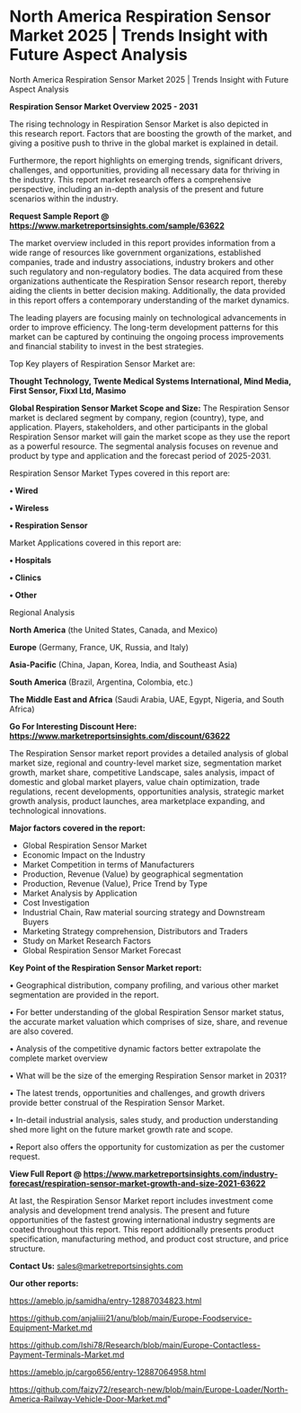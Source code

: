 # North America Respiration Sensor Market 2025 | Trends Insight with Future Aspect Analysis
North America Respiration Sensor Market 2025 | Trends Insight with Future Aspect Analysis

<Strong> Respiration Sensor Market Overview 2025 - 2031</strong>

The rising technology in Respiration Sensor Market is also depicted in this research report. Factors that are boosting the growth of the market, and giving a positive push to thrive in the global market is explained in detail.

Furthermore, the report highlights on emerging trends, significant drivers, challenges, and opportunities, providing all necessary data for thriving in the industry. This report market research offers a comprehensive perspective, including an in-depth analysis of the present and future scenarios within the industry.

<strong>Request Sample Report @ <a href=https://www.marketreportsinsights.com/sample/63622>https://www.marketreportsinsights.com/sample/63622</a></strong>

The market overview included in this report provides information from a wide range of resources like government organizations, established companies, trade and industry associations, industry brokers and other such regulatory and non-regulatory bodies. The data acquired from these organizations authenticate the Respiration Sensor research report, thereby aiding the clients in better decision making. Additionally, the data provided in this report offers a contemporary understanding of the market dynamics.

The leading players are focusing mainly on technological advancements in order to improve efficiency. The long-term development patterns for this market can be captured by continuing the ongoing process improvements and financial stability to invest in the best strategies.

Top Key players of Respiration Sensor Market are:

<strong>Thought Technology, Twente Medical Systems International, Mind Media, First Sensor, Fixxl Ltd, Masimo</strong>

<strong><b>Global Respiration Sensor Market Scope and Size:</b></strong>
The Respiration Sensor market is declared segment by company, region (country), type, and application. Players, stakeholders, and other participants in the global Respiration Sensor market will gain the market scope as they use the report as a powerful resource. The segmental analysis focuses on revenue and product by type and application and the forecast period of 2025-2031.

Respiration Sensor Market Types covered in this report are:

<strong>• Wired

• Wireless

• Respiration Sensor</strong>

Market Applications covered in this report are:

<strong>• Hospitals

• Clinics

• Other</strong> 

Regional Analysis

<strong>North America</strong> (the United States, Canada, and Mexico)

<strong>Europe</strong> (Germany, France, UK, Russia, and Italy)

<strong>Asia-Pacific</strong> (China, Japan, Korea, India, and Southeast Asia)

<strong>South America</strong> (Brazil, Argentina, Colombia, etc.)

<strong>The Middle East and Africa</strong> (Saudi Arabia, UAE, Egypt, Nigeria, and South Africa)

<strong>Go For Interesting Discount Here: <a href=https://www.marketreportsinsights.com/discount/63622>https://www.marketreportsinsights.com/discount/63622</a></strong>

The Respiration Sensor market report provides a detailed analysis of global market size, regional and country-level market size, segmentation market growth, market share, competitive Landscape, sales analysis, impact of domestic and global market players, value chain optimization, trade regulations, recent developments, opportunities analysis, strategic market growth analysis, product launches, area marketplace expanding, and technological innovations.

<strong><b>Major factors covered in the report:</b></strong>
<ul>
  <li>Global Respiration Sensor Market </li>
  <li>Economic Impact on the Industry</li>
  <li>Market Competition in terms of Manufacturers</li>
  <li>Production, Revenue (Value) by geographical segmentation</li>
  <li>Production, Revenue (Value), Price Trend by Type</li>
  <li>Market Analysis by Application</li>
  <li>Cost Investigation</li>
  <li>Industrial Chain, Raw material sourcing strategy and Downstream Buyers</li>
  <li>Marketing Strategy comprehension, Distributors and Traders</li>
  <li>Study on Market Research Factors</li>
  <li>Global Respiration Sensor Market Forecast</li>
</ul>

<strong><b>Key Point of the Respiration Sensor Market report:</b></strong>

• Geographical distribution, company profiling, and various other market segmentation are provided in the report.

• For better understanding of the global Respiration Sensor market status, the accurate market valuation which comprises of size, share, and revenue are also covered.

• Analysis of the competitive dynamic factors better extrapolate the complete market overview

• What will be the size of the emerging Respiration Sensor market in 2031?

• The latest trends, opportunities and challenges, and growth drivers provide better construal of the Respiration Sensor Market.

• In-detail industrial analysis, sales study, and production understanding shed more light on the future market growth rate and scope.

• Report also offers the opportunity for customization as per the customer request.

<strong><b>View Full Report @ <a href=https://www.marketreportsinsights.com/industry-forecast/respiration-sensor-market-growth-and-size-2021-63622>https://www.marketreportsinsights.com/industry-forecast/respiration-sensor-market-growth-and-size-2021-63622</a></b></strong>


At last, the Respiration Sensor Market report includes investment come analysis and development trend analysis. The present and future opportunities of the fastest growing international industry segments are coated throughout this report. This report additionally presents product specification, manufacturing method, and product cost structure, and price structure.

<strong>Contact Us:</strong>
sales@marketreportsinsights.com

<strong>Our other reports:</strong>

<a href=https://ameblo.jp/samidha/entry-12887034823.html>https://ameblo.jp/samidha/entry-12887034823.html</a>

<a href=https://github.com/anjaliiii21/anu/blob/main/Europe-Foodservice-Equipment-Market.md>https://github.com/anjaliiii21/anu/blob/main/Europe-Foodservice-Equipment-Market.md</a>

<a href=https://github.com/Ishi78/Research/blob/main/Europe-Contactless-Payment-Terminals-Market.md>https://github.com/Ishi78/Research/blob/main/Europe-Contactless-Payment-Terminals-Market.md</a>

<a href=https://ameblo.jp/cargo656/entry-12887064958.html>https://ameblo.jp/cargo656/entry-12887064958.html</a>

<a href=https://github.com/faizy72/research-new/blob/main/Europe-Loader/North-America-Railway-Vehicle-Door-Market.md>https://github.com/faizy72/research-new/blob/main/Europe-Loader/North-America-Railway-Vehicle-Door-Market.md</a>"
